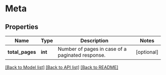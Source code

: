 # Meta

## Properties
Name | Type | Description | Notes
------------ | ------------- | ------------- | -------------
**total_pages** | **int** | Number of pages in case of a paginated response.  | [optional] 

[[Back to Model list]](../README.md#documentation-for-models) [[Back to API list]](../README.md#documentation-for-api-endpoints) [[Back to README]](../README.md)

